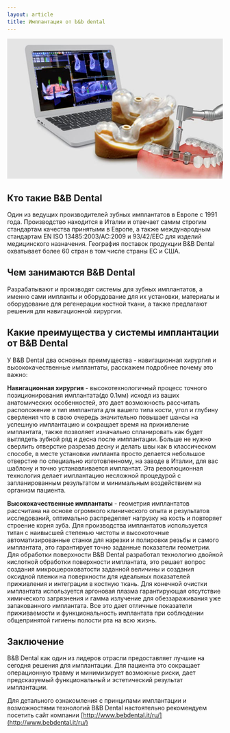 ```yaml
---
layout: article
title: Имплантация от b&b dental
---
```

<span class="image left">![Имплантация от b&b dental](/images/bebdental.jpg)</span>

## Кто такие B&B Dental
Один из ведущих производителей зубных имплантатов в Европе с 1991 года. Производство находится в Италии и отвечает самим строгим стандартам качества принятыми в Европе, а также международным стандартам EN ISO 13485:2003/AC:2009 и 93/42/EEC для изделий медицинского назначения. География поставок продукции B&B Dental охватывает более 60 стран в том числе страны ЕС и США.

## Чем занимаются B&B Dental
Разрабатывают и производят системы для зубных имплантатов, а именно сами импланты и оборудование для их установки,  материалы и оборудование для регенерации костной ткани, а также предлагают решения для навигационной хирургии.

## Какие преимущества у системы имплантации от B&B Dental
У B&B Dental два основных преимущества - навигационная хирургия и высококачественные имплантаты, расскажем подробнее почему это важно:   

**Навигационная хирургия** - высокотехнологичный процесс точного позиционирования имплантата(до 0.1мм) исходя из ваших анатомических особенностей, это дает возможность рассчитать расположение и тип имплантата для вашего типа кости, угол и глубину сверления что в свою очередь значительно повышает шансы на успешную имплантацию и сокращает время на приживление имплантата, также позволяет изначально спланировать как будет выглядеть зубной ряд и десна после имплантации. Больше не нужно сверлить отверстие разрезав десну и делать швы как в классическом способе, в месте установки импланта просто делается небольшое отверстие по специально изготовленному, на заводе в Италии, для вас шаблону и точно устанавливается имплантат. Эта революционная технология делает имплантацию несложной процедурой с запланированным результатом и минимальным воздействием на организм пациента.

**Высококачественные имплантаты** - геометрия имплантатов рассчитана на основе огромного клинического опыта и результатов исследований, оптимально распределяет нагрузку на кость и повторяет строение корня зуба. Для производства имплантатов используется титан с наивысшей степенью чистоты и высокоточные автоматизированные станки для нарезки и полировки резьбы и самого имплантата, это гарантирует точно заданные показатели геометрии. Для обработки поверхности B&B Dental разработал технологию двойной кислотной обработки поверхности имплантата, это решает вопрос создания микрошероховатости заданной величины и создания оксидной пленки на поверхности для идеальных показателей приживления и интеграции в костную ткань. Для конечной очистки имплантата используется аргоновая плазма гарантирующая отсутствие химического загрязнения и гамма излучение для обеззараживания уже запакованного имплантата. Все это дает отличные показатели приживаемости и функциональность имплантата при соблюдении общепринятой гигиены полости рта на всю жизнь.

## Заключение
B&B Dental как один из лидеров отрасли предоставляет лучшие на сегодня решения для имплантации. Для пациента это сокращает операционную травму и минимизирует возможные риски, дает предсказуемый функциональный и эстетический результат имплантации. 

Для детального ознакомления с принципами имплантации и возможностями технологий B&B Dental настоятельно рекомендуем посетить сайт компании [http://www.bebdental.it/ru/](http://www.bebdental.it/ru/)  